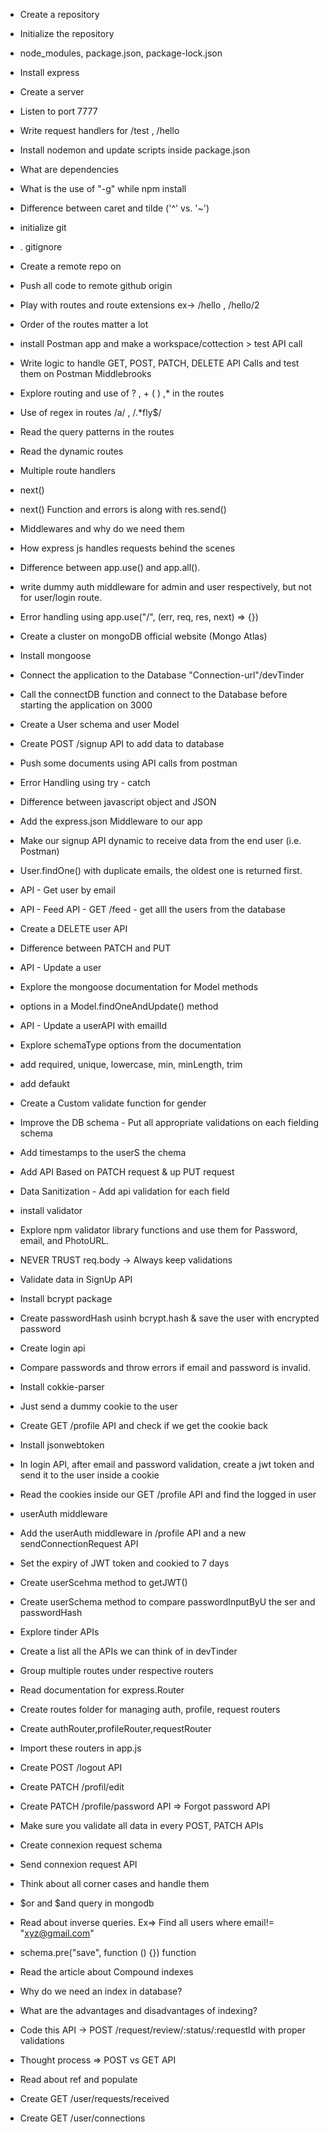 - Create a repository
- Initialize the repository
- node_modules, package.json, package-lock.json
- Install express
- Create a server
- Listen to port 7777
- Write request handlers for /test , /hello
- Install nodemon and update scripts inside package.json
- What are dependencies
- What is the use of "-g" while npm install
- Difference between caret and tilde ('^' vs. '~')
- initialize git
- . gitignore
- Create a remote repo on
- Push all code to remote github origin
- Play with routes and route extensions ex-> /hello , /hello/2
- Order of the routes matter a lot
- install Postman app and make a workspace/cottection > test API call
- Write logic to handle GET, POST, PATCH, DELETE API Calls and test them on Postman Middlebrooks
- Explore routing and use of ? , + ( ) ,\* in the routes
- Use of regex in routes /a/ , /.\*fly$/
- Read the query patterns in the routes
- Read the dynamic routes
- Multiple route handlers
- next()
- next() Function and errors is along with res.send()
- Middlewares and why do we need them
- How express js handles requests behind the scenes
- Difference between app.use() and app.all().
- write dummy auth middleware for admin and user respectively, but not for user/login route.
- Error handling using app.use("/", (err, req, res, next) => {})
- Create a cluster on mongoDB official website (Mongo Atlas)
- Install mongoose
- Connect the application to the
  Database "Connection-url"/devTinder
- Call the connectDB function and connect to the Database before starting the application on 3000
- Create a User schema and user Model
- Create POST /signup API to add data to database
- Push some documents using API calls from postman
- Error Handling using try - catch
- Difference between javascript object and JSON
- Add the express.json Middleware to our app
- Make our signup API dynamic to receive data from the end user (i.e. Postman)
- User.findOne() with duplicate emails, the oldest one is returned first.
- API - Get user by email
- API - Feed API - GET /feed - get alll the users from the database
- Create a DELETE user API
- Difference between PATCH and PUT
- API - Update a user
- Explore the mongoose documentation for Model methods
- options in a Model.findOneAndUpdate() method
- API - Update a userAPI with emailId
- Explore schemaType options from the documentation
- add required, unique, lowercase, min, minLength, trim
- add defaukt
- Create a Custom validate function for gender
- Improve the DB schema - Put all appropriate validations on each fielding schema
- Add timestamps to the userS the chema
- Add API Based on PATCH request & up PUT request
- Data Sanitization - Add api validation for each field
- install validator
- Explore npm validator library functions and use them for Password, email, and PhotoURL.
- NEVER TRUST req.body -> Always keep validations
- Validate data in SignUp API
- Install bcrypt package
- Create passwordHash usinh bcrypt.hash & save the user with encrypted password
- Create login api
- Compare passwords and throw errors if email and password is invalid.
- Install cokkie-parser
- Just send a dummy cookie to the user
- Create GET /profile API and check if we get the cookie back
- Install jsonwebtoken
- In login API, after email and password validation, create a jwt token and send it to the user inside a cookie
- Read the cookies inside our GET /profile API and find the logged in user
- userAuth middleware
- Add the userAuth middleware in /profile API and a new sendConnectionRequest API
- Set the expiry of JWT token and cookied to 7 days
- Create userScehma method to getJWT()
- Create userSchema method to compare passwordInputByU the ser and passwordHash

- Explore tinder APIs
- Create a list all the APIs we can think of in devTinder
- Group multiple routes under respective routers
- Read documentation for express.Router
- Create routes folder for managing auth, profile, request routers
- Create authRouter,profileRouter,requestRouter
- Import these routers in app.js
- Create POST /logout API
- Create PATCH /profil/edit
- Create PATCH /profile/password API => Forgot password API
- Make sure you validate all data in every POST, PATCH APIs

- Create connexion request schema
- Send connexion request API
- Think about all corner cases and handle them
- $or and $and query in mongodb
- Read about inverse queries. Ex=> Find all users where email!= "xyz@gmail.com"
- schema.pre("save", function () {}) function
- Read the article about Compound indexes
- Why do we need an index in database?
- What are the advantages and disadvantages of indexing?

- Code this API -> POST /request/review/:status/:requestId with proper validations
- Thought process => POST vs GET API
- Read about ref and populate
- Create GET /user/requests/received
- Create GET /user/connections
